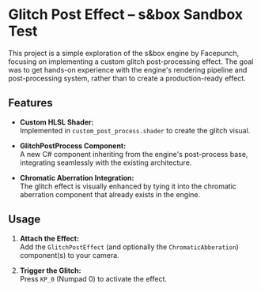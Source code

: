 # Glitch Post Effect – s&box Sandbox Test

This project is a simple exploration of the s&box engine by Facepunch, focusing on implementing a custom glitch post-processing effect. The goal was to get hands-on experience with the engine's rendering pipeline and post-processing system, rather than to create a production-ready effect.

## Features

- **Custom HLSL Shader:**  
    Implemented in `custom_post_process.shader` to create the glitch visual.

- **GlitchPostProcess Component:**  
    A new C# component inheriting from the engine's post-process base, integrating seamlessly with the existing architecture.

- **Chromatic Aberration Integration:**  
    The glitch effect is visually enhanced by tying it into the chromatic aberration component that already exists in the engine.

## Usage

1. **Attach the Effect:**  
     Add the `GlitchPostEffect` (and optionally the `ChromaticAbberation`) component(s) to your camera.

2. **Trigger the Glitch:**  
     Press `KP_0` (Numpad 0) to activate the effect.
